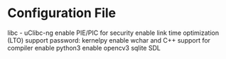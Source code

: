 # Configuration File

libc - uClibc-ng
enable PIE/PIC for security
enable link time optimization (LTO) support
password: kernelpy
enable wchar and C++ support for compiler
enable python3
enable opencv3
sqlite
SDL

